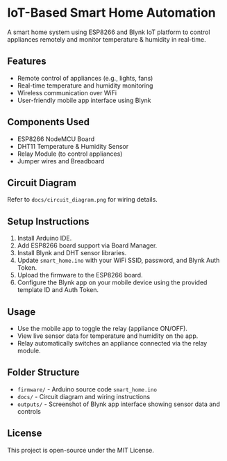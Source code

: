 # IoT-Based Smart Home Automation

A smart home system using ESP8266 and Blynk IoT platform to control appliances remotely and monitor temperature & humidity in real-time.

## Features
- Remote control of appliances (e.g., lights, fans)
- Real-time temperature and humidity monitoring
- Wireless communication over WiFi
- User-friendly mobile app interface using Blynk

## Components Used
- ESP8266 NodeMCU Board
- DHT11 Temperature & Humidity Sensor
- Relay Module (to control appliances)
- Jumper wires and Breadboard

## Circuit Diagram
Refer to `docs/circuit_diagram.png` for wiring details.

## Setup Instructions
1. Install Arduino IDE.
2. Add ESP8266 board support via Board Manager.
3. Install Blynk and DHT sensor libraries.
4. Update `smart_home.ino` with your WiFi SSID, password, and Blynk Auth Token.
5. Upload the firmware to the ESP8266 board.
6. Configure the Blynk app on your mobile device using the provided template ID and Auth Token.

## Usage
- Use the mobile app to toggle the relay (appliance ON/OFF).
- View live sensor data for temperature and humidity on the app.
- Relay automatically switches an appliance connected via the relay module.

## Folder Structure
- `firmware/` - Arduino source code `smart_home.ino`
- `docs/` - Circuit diagram and wiring instructions
- `outputs/` - Screenshot of Blynk app interface showing sensor data and controls

## License
This project is open-source under the MIT License.
